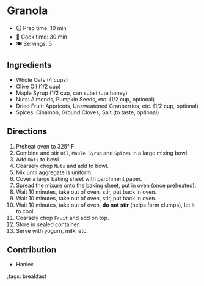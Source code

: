 # Granola

- ⏲️ Prep time: 10 min
- 🍳 Cook time: 30 min
- 🍽️ Servings: 5

## Ingredients

- Whole Oats (4 cups)
- Olive Oil (1/2 cup)
- Maple Syrup (1/2 cup, can substitute honey)
- Nuts: Almonds, Pumpkin Seeds, etc. (1/2 cup, optional)
- Dried Fruit: Appricots, Unsweatened Cranberries, etc. (1/2 cup, optional)
- Spices: Cinamon, Ground Cloves, Salt (to taste, optional)

## Directions

1. Preheat oven to 325° F
2. Combine and stir `Oil`, `Maple Syrup` and `Spices` in a large mixing bowl.
3. Add `Oats` to bowl.
4. Coarsely chop `Nuts` and add to bowl.
5. Mix until aggregate is uniform.
6. Cover a large baking sheet with parchment paper.
7. Spread the mixure onto the baking sheet, put in oven (once preheated).
8. Wait 10 minutes, take out of oven, stir, put back in oven.
9. Wait 10 minutes, take out of oven, stir, put back in oven.
10. Wait 10 minutes, take out of oven, **do not stir** (helps form clumps), let it to cool.
11. Coarsely chop `Fruit` and add on top.
12. Store in sealed container.
13. Serve with yogurn, milk, etc.

## Contribution

- Hanlex

;tags: breakfast
